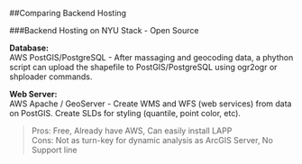 ##Comparing Backend Hosting

###Backend Hosting on NYU Stack - Open Source

**Database:**  
AWS PostGIS/PostgreSQL - After massaging and geocoding data, a phython script can upload the shapefile to PostGIS/PostgreSQL using ogr2ogr or shploader commands.

**Web Server:**  
AWS Apache / GeoServer - Create WMS and WFS (web services) from data on PostGIS. Create SLDs for styling (quantile, point color, etc).

  > Pros: Free, Already have AWS, Can easily install LAPP  
Cons: Not as turn-key for dynamic analysis as ArcGIS Server, No Support line  


